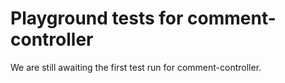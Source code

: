 # Playground tests for comment-controller
We are still awaiting the first test run for comment-controller.
